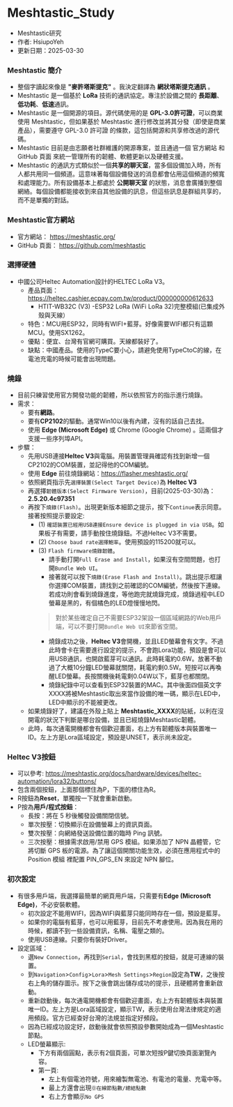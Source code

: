 # Meshtastic_Study
+ Meshtastic研究
+ 作者: HsiupoYeh
+ 更新日期：2025-03-30

### Meshtastic 簡介
+ 整個字讀起來像是 **"麥許塔斯提克"** 。我決定翻譯為 **網狀塔斯提克通訊** 。
+ Meshtastic 是一個基於 **LoRa** 技術的通訊協定。專注於設備之間的 **長距離**、**低功耗**、**低速**通訊。
+ Meshtastic 是一個開源的項目。源代碼使用的是 **GPL-3.0許可證**，可以商業使用 Meshtastic，但如果基於 Meshtastic 進行修改並將其分發（即使是商業產品），需要遵守 GPL-3.0 許可證 的條款，這包括開源和共享修改過的源代碼。
+ Meshtastic 目前是由志願者社群維護的開源專案，並且通過一個 官方網站 和 GitHub 頁面 來統一管理所有的韌體、軟體更新以及硬體支援。
+ Meshtastic 的通訊方式類似於一個**共享的聊天室**，當多個設備加入時，所有人都共用同一個頻道。這意味著每個設備發送的消息都會佔用這個頻道的頻寬和處理能力。所有設備基本上都處於 **公開聊天室** 的狀態，消息會廣播到整個網絡。每個設備都能接收到來自其他設備的訊息，但這些訊息是群組共享的，而不是單獨的對話。

### Meshtastic官方網站
+ 官方網站： https://meshtastic.org/
+ GitHub 頁面： https://github.com/meshtastic

### 選擇硬體
+ 中國公司Heltec Automation設計的HELTEC LoRa V3。
  + 產品頁面：https://heltec.cashier.ecpay.com.tw/product/000000000612633
    + HTIT-WB32C (V3) -ESP32 LoRa (WiFi LoRa 32)完整模組(已集成外殼與天線）
  + 特色：MCU用ESP32，同時有WIFI+藍芽。好像需要WIFI都只有這顆MCU。使用SX1262。
  + 優點：便宜、台灣有官網可購買。天線都裝好了。
  + 缺點：中國產品。使用的TypeC要小心，請避免使用TypeCtoC的線，在電池充電的時候可能會出現問題。

### 燒錄
+ 目前只練習使用官方開發功能的韌體，所以依照官方的指示進行燒錄。
+ 需求：
  + 要有**網路**。
  + 要有**CP2102**的驅動。通常Win10以後有內建，沒有的話自己去找。
  + 使用 **Edge (Microsoft Edge)** 或 Chrome (Google Chrome) 。這兩個才支援一些序列埠API。
+ 步驟：
  + 先用USB連接**Heltec V3**與電腦。用裝置管理員確認有找到新增一個CP2102的COM裝置，並記得他的COM編號。
  + 使用 **Edge** 前往燒錄網站：https://flasher.meshtastic.org/
  + 依照網頁指示先`選擇裝置(Select Target Device)`為 **Heltec V3**
  + 再選擇`韌體版本(Select Firmware Version)`，目前(2025-03-30)為：**2.5.20.4c97351**
  + 再按下`燒錄(Flash)`。出現更新版本細節之提示，按下`Continue`表示同意。接著按照提示要設定:
    + (1) `確認裝置已經用USB連接Ensure device is plugged in via USB`。如果板子有需要，請手動按住燒錄鈕。不過Heltec V3不需要。
    + (2) `Choose baud rate選擇鮑率`。使用預設的115200就可以。
    + (3) `Flash firmware燒錄韌體`。
      + 請手動打開`Full Erase and Install`，如果沒有空間問題，也打開`Bundle Web UI`。
      + 接著就可以按下`燒錄(Erase Flash and Install)`。跳出提示框讓你選擇COM裝置，請找到之前確認的COM編號，然後按下連線。若成功則會看到燒錄進度，等他跑完就燒錄完成，燒錄過程中LED螢幕是黑的，有個橘色的LED燈慢慢地閃。
      > 對於某些確定自己不需要ESP32架設一個區域網路的Web用戶端，可以不要打開`Bundle Web UI`來節省空間。
      + 燒錄成功之後，**Heltec V3**會開機，並且LED螢幕會有文字。不過此時會卡在需要進行設定的提示，不會跑Lora功能，預設是會可以用USB通訊，也開啟藍芽可以通訊。此時耗電約0.6W。放著不動過了大概10分鐘LED螢幕就關閉，耗電約剩0.5W。短按可以再喚醒LED螢幕。長按關機後耗電剩0.04W以下，藍芽也都關閉。
      + 燒錄紀錄中可以查看到ESP32裝置的MAC。其中後面四個英文字XXXX將被Meshtastic取出來當作設備的唯一碼，顯示在LED中，LED中顯示的不能被更改。
  + 如果燒錄好了，建議在外殼上貼上 **Meshtastic_XXXX**的貼紙，以利在沒開電的狀況下判斷是哪台設備，並且已經燒錄Meshtastic韌體。
  + 此時，每次通電開機都會有個歡迎畫面，右上方有韌體版本與裝置唯一ID。左上方是Lora區域設定，預設是UNSET，表示尚未設定。

### Heltec V3按鈕
+ 可以參考: https://meshtastic.org/docs/hardware/devices/heltec-automation/lora32/buttons/
+ 包含兩個按鈕，上面那個標住為P，下面的標住為R。
+ R按鈕為**Reset**，單獨按一下就會重新啟動。
+ P按為**用戶/程式按鈕**：
  + 長按：將在 5 秒後觸發設備關閉信號。
  + 單次按壓：切換顯示在設備螢幕上的資訊頁面。
  + 雙次按壓：向網絡發送設備位置的臨時 Ping 訊號。
  + 三次按壓：根據需求啟用/禁用 GPS 模組。如果添加了 NPN 晶體管，它將切斷 GPS 板的電源。為了讓這個開關功能生效，必須在應用程式中的 Position 模組 裡配置 PIN_GPS_EN 來設定 NPN 腳位。

### 初次設定
+ 有很多用戶端，我選擇最簡單的網頁用戶端，只需要有**Edge (Microsoft Edge)**，不必安裝軟體。
  + 初次設定不能用WIFI，因為WIFI與藍芽只能同時存在一個，預設是藍芽。
  + 如果你的電腦有藍芽，也可以用藍芽，目前先不考慮使用。因為我在用的時候，都讀不到一些設備資訊，名稱、電壓之類的。
  + 使用USB連線。只要你有裝好Driver。
+ 設定區域：
  + 選`New Connection`，再找到`Serial`，會找到黑框的按鈕，就是可連線的裝置。
  + 到`Navigation`>`Config`>`Lora`>`Mesh Settings`>`Region`設定為**TW**，之後按右上角的儲存圖示。按下之後會跳出儲存成功的提示，且硬體將會重新啟動。
  + 重新啟動後，每次通電開機都會有個歡迎畫面，右上方有韌體版本與裝置唯一ID。左上方是Lora區域設定，顯示TW，表示使用台灣法律規定的適用頻段。官方已經查好台灣的法規並指定好頻段。
  + 因為已經成功設定好，啟動後就會依照預設參數開始成為一個Meshtastic節點。
  + LED螢幕顯示:
    + 下方有兩個圓點，表示有2個頁面，可單次短按P鍵切換頁面瀏覽內容。
    + 第一頁:
      + 左上有個電池符號，用來繪製無電池、有電池的電量、充電中等。
      + 最上方還會出現`Ⓞ在線節點數/總結點數`
      + 右上方會顯示`No GPS`
